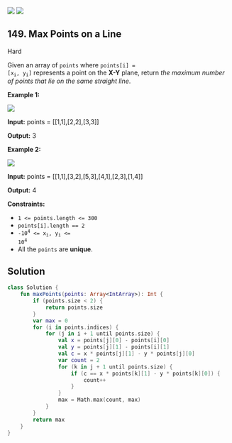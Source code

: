 [![](https://img.shields.io/github/stars/javadev/LeetCode-in-Kotlin?label=Stars&style=flat-square)](https://github.com/javadev/LeetCode-in-Kotlin)
[![](https://img.shields.io/github/forks/javadev/LeetCode-in-Kotlin?label=Fork%20me%20on%20GitHub%20&style=flat-square)](https://github.com/javadev/LeetCode-in-Kotlin/fork)

## 149\. Max Points on a Line

Hard

Given an array of `points` where <code>points[i] = [x<sub>i</sub>, y<sub>i</sub>]</code> represents a point on the **X-Y** plane, return _the maximum number of points that lie on the same straight line_.

**Example 1:**

![](https://assets.leetcode.com/uploads/2021/02/25/plane1.jpg)

**Input:** points = \[\[1,1],[2,2],[3,3]]

**Output:** 3

**Example 2:**

![](https://assets.leetcode.com/uploads/2021/02/25/plane2.jpg)

**Input:** points = \[\[1,1],[3,2],[5,3],[4,1],[2,3],[1,4]]

**Output:** 4

**Constraints:**

*   `1 <= points.length <= 300`
*   `points[i].length == 2`
*   <code>-10<sup>4</sup> <= x<sub>i</sub>, y<sub>i</sub> <= 10<sup>4</sup></code>
*   All the `points` are **unique**.

## Solution

```kotlin
class Solution {
    fun maxPoints(points: Array<IntArray>): Int {
        if (points.size < 2) {
            return points.size
        }
        var max = 0
        for (i in points.indices) {
            for (j in i + 1 until points.size) {
                val x = points[j][0] - points[i][0]
                val y = points[j][1] - points[i][1]
                val c = x * points[j][1] - y * points[j][0]
                var count = 2
                for (k in j + 1 until points.size) {
                    if (c == x * points[k][1] - y * points[k][0]) {
                        count++
                    }
                }
                max = Math.max(count, max)
            }
        }
        return max
    }
}
```